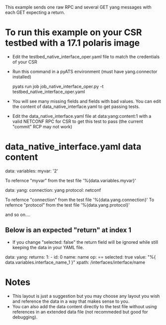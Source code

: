 
This example sends one raw RPC and several GET yang messages with each GET expecting a return.

To run this example on your CSR testbed with a 17.1 polaris image
=================================================================
- Edit the testbed_native_interface_oper.yaml file to match the credentials of your CSR
- Run this command in a pyATS environment (must have yang.connector installed)

    pyats run job job_native_interface_oper.py -t testbed_native_interface_oper.yaml

- You will see many missing fields and fields with bad values.  You can edit the content of data_native_interface.yaml to get passing tests.
- Edit the data_native_interface.yaml file at data:yang:content:1 with a valid NETCONF RPC for CSR to get this test to pass (the current "commit" RCP may not work)


data_native_interface.yaml data content
=======================================

data:
  variables:
    myvar: '2'

To refernce "myvar" from the test file '%{data.variables.myvar}'

data:
  yang:
    connection: yang
    protocol: netconf

To refernce "connection" from the test file '%{data.yang.connection}'
To refernce "protocol" from the test file '%{data.yang.protocol}'

and so on....


Below is an expected "return" at index 1  
----------------------------------------

- If you change "selected: false" the return field will be ignored while still keeping the data in your YAML file.

data:
  yang:
    returns:
      1:
      - id: 0
        name: name
        op: ==
        selected: true
        value: "%{ data.variables.interface_name_1 }"
        xpath: /interfaces/interface/name


Notes
=====
- This layout is just a suggestion but you may choose any layout you wish and reference the data in a way that makes sense to you.
- You can also add the data content directly to the test file without using references in an extended data file (not recommeded but good for debugging).
